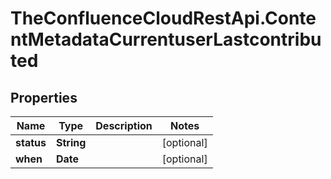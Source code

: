 # TheConfluenceCloudRestApi.ContentMetadataCurrentuserLastcontributed

## Properties
Name | Type | Description | Notes
------------ | ------------- | ------------- | -------------
**status** | **String** |  | [optional] 
**when** | **Date** |  | [optional] 

